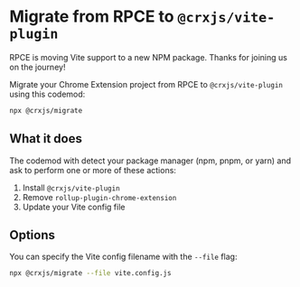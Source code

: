 # Migrate from RPCE to `@crxjs/vite-plugin`

RPCE is moving Vite support to a new NPM package. Thanks for joining us on the journey!

Migrate your Chrome Extension project from RPCE to `@crxjs/vite-plugin` using
this codemod:

```sh
npx @crxjs/migrate
```

## What it does

The codemod with detect your package manager (npm, pnpm, or yarn) and ask to perform one or more of these actions:

1. Install `@crxjs/vite-plugin`
2. Remove `rollup-plugin-chrome-extension`
3. Update your Vite config file

## Options

You can specify the Vite config filename with the `--file` flag:

```sh
npx @crxjs/migrate --file vite.config.js
```
